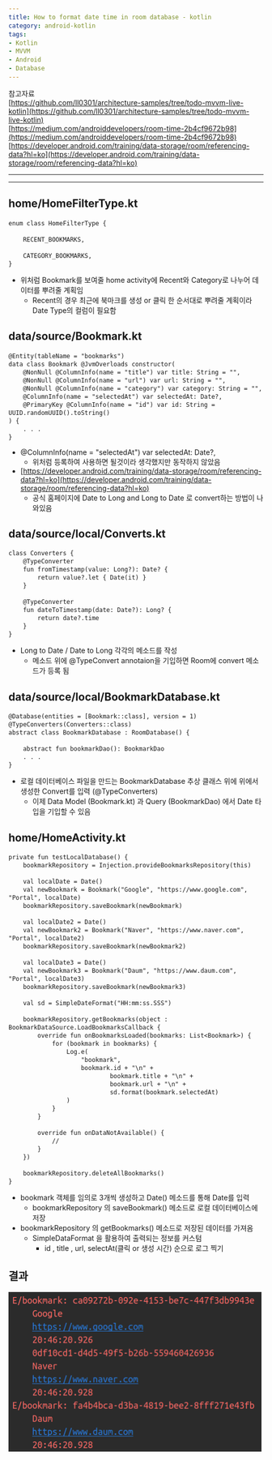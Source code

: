 ```yaml
---
title: How to format date time in room database - kotlin
category: android-kotlin
tags:
- Kotlin
- MVVM
- Android
- Database
---
```


참고자료   
[https://github.com/ll0301/architecture-samples/tree/todo-mvvm-live-kotlin](https://github.com/ll0301/architecture-samples/tree/todo-mvvm-live-kotlin)   
[https://medium.com/androiddevelopers/room-time-2b4cf9672b98](https://medium.com/androiddevelopers/room-time-2b4cf9672b98)   
[https://developer.android.com/training/data-storage/room/referencing-data?hl=ko](https://developer.android.com/training/data-storage/room/referencing-data?hl=ko)   

---
---
## home/HomeFilterType.kt
```
enum class HomeFilterType {

    RECENT_BOOKMARKS,

    CATEGORY_BOOKMARKS,
}
```
* 위처럼 Bookmark를 보여줄 home activity에 Recent와 Category로 나누어 데이터를 뿌려줄 계획임   
	* Recent의 경우 최근에 북마크를 생성 or 클릭 한 순서대로 뿌려줄 계획이라 Date Type의 컬럼이 필요함   

## data/source/Bookmark.kt
```
@Entity(tableName = "bookmarks")
data class Bookmark @JvmOverloads constructor(
    @NonNull @ColumnInfo(name = "title") var title: String = "",
    @NonNull @ColumnInfo(name = "url") var url: String = "",
    @NonNull @ColumnInfo(name = "category") var category: String = "",
    @ColumnInfo(name = "selectedAt") var selectedAt: Date?,
    @PrimaryKey @ColumnInfo(name = "id") var id: String = UUID.randomUUID().toString()
) {
	. . .
}
```
* @ColumnInfo(name = "selectedAt") var selectedAt: Date?,
	* 위처럼 등록하여 사용하면 될것이라 생각했지만 동작하지 않았음   
* [https://developer.android.com/training/data-storage/room/referencing-data?hl=ko](https://developer.android.com/training/data-storage/room/referencing-data?hl=ko)   
	* 공식 홈페이지에 Date to Long and Long to Date 로 convert하는 방법이 나와있음   

## data/source/local/Converts.kt
```
class Converters {
    @TypeConverter
    fun fromTimestamp(value: Long?): Date? {
        return value?.let { Date(it) }
    }

    @TypeConverter
    fun dateToTimestamp(date: Date?): Long? {
        return date?.time
    }
}
```
* Long to Date / Date to Long 각각의 메소드를 작성   
	* 메소드 위에 @TypeConvert annotaion을 기입하면 Room에 convert 메소드가 등록 됨   
	
## 	data/source/local/BookmarkDatabase.kt
```
@Database(entities = [Bookmark::class], version = 1)
@TypeConverters(Converters::class)
abstract class BookmarkDatabase : RoomDatabase() {
	
	abstract fun bookmarkDao(): BookmarkDao
	. . .
}
```
* 로컬 데이터베이스 파일을 만드는 BookmarkDatabase 추상 클래스 위에 위에서 생성한 Convert를 입력 (@TypeConverters)   
	* 이제 Data Model (Bookmark.kt) 과 Query (BookmarkDao) 에서 Date 타입을 기입할 수 있음   

## home/HomeActivity.kt
```
private fun testLocalDatabase() {
    bookmarkRepository = Injection.provideBookmarksRepository(this)

    val localDate = Date()
    val newBookmark = Bookmark("Google", "https://www.google.com", "Portal", localDate)
    bookmarkRepository.saveBookmark(newBookmark)

    val localDate2 = Date()
    val newBookmark2 = Bookmark("Naver", "https://www.naver.com", "Portal", localDate2)
    bookmarkRepository.saveBookmark(newBookmark2)

    val localDate3 = Date()
    val newBookmark3 = Bookmark("Daum", "https://www.daum.com", "Portal", localDate3)
    bookmarkRepository.saveBookmark(newBookmark3)

    val sd = SimpleDateFormat("HH:mm:ss.SSS")

    bookmarkRepository.getBookmarks(object : BookmarkDataSource.LoadBookmarksCallback {
        override fun onBookmarksLoaded(bookmarks: List<Bookmark>) {
            for (bookmark in bookmarks) {
                Log.e(
                    "bookmark",
                    bookmark.id + "\n" +
                            bookmark.title + "\n" +
                            bookmark.url + "\n" +
                            sd.format(bookmark.selectedAt)
                )
            }
        }

        override fun onDataNotAvailable() {
            //
        }
    })

    bookmarkRepository.deleteAllBookmarks()
}
```
* bookmark 객체를 임의로 3개씩 생성하고 Date() 메소드를 통해 Date를 입력   
	* bookmarkRepository 의 saveBookmark() 메소드로 로컬 데이터베이스에 저장   
* bookmarkRepository 의 getBookmarks() 메소드로 저장된 데이터를 가져옴   
	* SimpleDataFormat 을 활용하여 출력되는 정보를 커스텀    
		* id , title , url, selectAt(클릭 or 생성 시간) 순으로 로그 찍기   
## 결과

 <img src="/assets/images/screenshot/2020-10-1520-48-37.png" width="500" />
